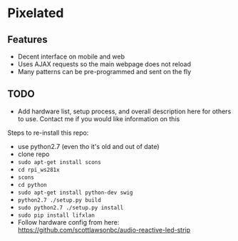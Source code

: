 Pixelated
===

## Features ##

* Decent interface on mobile and web
* Uses AJAX requests so the main webpage does not reload
* Many patterns can be pre-programmed and sent on the fly

## TODO ##
* Add hardware list, setup process, and overall description here for others to use. Contact me if you would like information on this


Steps to re-install this repo:
* use python2.7 (even tho it's old and out of date)
* clone repo
* `sudo apt-get install scons`
* `cd rpi_ws281x`
* `scons`
* `cd python`
* `sudo apt-get install python-dev swig`
* `python2.7 ./setup.py build`
* `sudo python2.7 ./setup.py install`
* `sudo pip install lifxlan`
* Follow hardware config from here: https://github.com/scottlawsonbc/audio-reactive-led-strip

